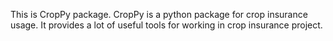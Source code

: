 This is CropPy package.
CropPy is a python package for crop insurance usage.
It provides a lot of useful tools for working in crop insurance project.